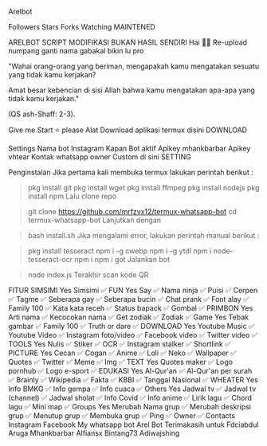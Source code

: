 Arelbot

Followers Stars Forks Watching  MAINTENED

ARELBOT
SCRIPT MODIFIKASI BUKAN HASIL SENDIRI
Hai 👋🏻
Re-upload numpang ganti nama gabakal bikin lu pro

"Wahai orang-orang yang beriman, mengapakah kamu mengatakan sesuatu yang tidak kamu kerjakan?

Amat besar kebencian di sisi Allah bahwa kamu mengatakan apa-apa yang tidak kamu kerjakan."

(QS ash-Shaff: 2-3).

Give me Start ⭐ please
Alat
Download aplikasi termux disini DOWNLOAD

Settings
Nama bot
Instagram
Kapan Bot aktif
Apikey mhankbarbar
Apikey vhtear
Kontak whatsapp owner
Custom di sini SETTING

Penginstalan
Jika pertama kali membuka termux lakukan perintah berikut :

> pkg install git
> pkg install wget
> pkg install ffmpeg
> pkg install nodejs
> pkg install npm
Lalu clone repo

> git clone https://github.com/mrfzvx12/termux-whatsapp-bot
> cd termux-whatsapp-bot
Lanjutkan dengan

> bash install.sh
Jika mengalami error, lakukan perintah manual berikut :

> pkg install tesseract
> npm i -g cwebp
> npm i -g ytdl
> npm i node-tesseract-ocr
> npm i
> npm i got
Jalankan bot

> node index.js
Terakhir scan kode QR

FITUR
SIMSIMI	Yes
Simsimi	✅
FUN	Yes
Say	✅
Nama ninja	✅
Puisi	✅
Cerpen	✅
Tagme	✅
Seberapa gay	✅
Seberapa bucin	✅
Chat prank	✅
Font alay	✅
Family 100	✅
Kata kata receh	✅
Status bapack	✅
Gombal	✅
PRIMBON	Yes
Arti nama	✅
Kecocokan nama	✅
Get zodiak	✅
Zodiak	✅
Game	Yes
Tebak gambar	✅
Family 100	✅
Truth or dare	✅
DOWNLOAD	Yes
Youtube Music	✅
Youtube Video	✅
Instagram foto/video	✅
Facebook video	✅
Twitter video	✅
TOOLS	Yes
Nulis	✅
Stiker	✅
OCR	✅
Instagram stalker	✅
Shortlink	✅
PICTURE	Yes
Cecan	✅
Cogan	✅
Anime	✅
Loli	✅
Neko	✅
Wallpaper	✅
Quotes	✅
Twitter	✅
Meme	✅
Img	✅
TEXT	Yes
Quotes maker	✅
Logo pornhub	✅
Logo e-sport	✅
EDUKASI	Yes
Al-Qur'an	✅
Al-Qur'an per surah	✅
Brainly	✅
Wikipedia	✅
Fakta	✅
KBBI	✅
Tanggal Nasional	✅
WHEATER	Yes
Info BMKG	✅
Info gempa	✅
Info cuaca	✅
Others	Yes
Jadwal tv	✅
Jadwal tv (channel)	✅
Jadwal sholat	✅
Info Covid	✅
Info anime	✅
Lirik lagu	✅
Chord lagu	✅
Mini map	✅
Groups	Yes
Merubah Nama grup	✅
Merubah deskripsi grup	✅
Menutup grup	✅
Membuka grup	✅
Ping	✅
Owner	✅
Contacts
Instagram
Facebook
My whatsapp bot Arel Bot
Terimakasih untuk
Fdciabdul
Aruga
Mhankbarbar
Alfiansx
Bintang73
Adiwajshing